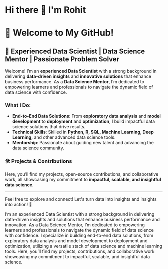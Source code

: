 # Hi there 👋 I'm Rohit
# 👋 Welcome to My GitHub!


## **🌟 Experienced Data Scientist | Data Science Mentor | Passionate Problem Solver**

Welcome! I’m an **experienced Data Scientist** with a strong background in delivering **data-driven insights** and **innovative solutions** that enhance business performance. As a **Data Science Mentor**, I’m dedicated to empowering learners and professionals to navigate the dynamic field of data science with confidence.

### **What I Do:**
- **End-to-End Data Solutions**: From **exploratory data analysis** and **model development** to **deployment** and **optimization**, I build impactful data science solutions that drive results.
- **Technical Skills**: Skilled in **Python, R, SQL, Machine Learning, Deep Learning,** and other advanced data science tools.
- **Mentorship**: Passionate about guiding new talent and advancing the data science community.

### **🛠️ Projects & Contributions**
Here, you’ll find my projects, open-source contributions, and collaborative work, all showcasing my commitment to **impactful, scalable, and insightful data science**.

---

Feel free to explore and connect! Let's turn data into insights and insights into action! 🚀


I’m an experienced Data Scientist with a strong background in delivering data-driven insights and solutions that enhance business performance and innovation. As a Data Science Mentor, I’m dedicated to empowering learners and professionals to navigate the dynamic field of data science with confidence. I specialize in building end-to-end data solutions, from exploratory data analysis and model development to deployment and optimization, utilizing a versatile stack of data science and machine learning tools. Here, you’ll find my projects, contributions, and collaborative work showcasing my commitment to impactful, scalable, and insightful data science.
<!--
**jhhalls/jhhalls** is a ✨ _special_ ✨ repository because its `README.md` (this file) appears on your GitHub profile.

Here are some ideas to get you started:

- 🔭 I’m currently working on ...
- 🌱 I’m currently learning ...
- 👯 I’m looking to collaborate on ...
- 🤔 I’m looking for help with ...
- 💬 Ask me about ...
- 📫 How to reach me: ...
- 😄 Pronouns: ...
- ⚡ Fun fact: ...
-->
